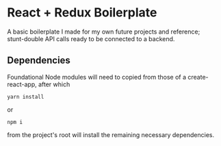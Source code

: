 # React + Redux Boilerplate

A basic boilerplate I made for my own future projects and reference;  
stunt-double API calls ready to be connected to a backend.


## Dependencies

Foundational Node modules will need to copied from those of a create-react-app, after which
```
yarn install
```
or
```
npm i
``` 
from the project's root will install the remaining necessary dependencies.